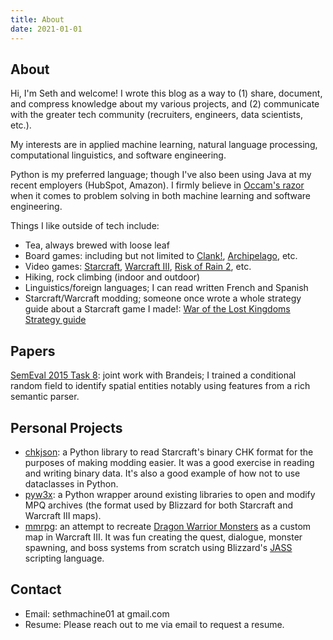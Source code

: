 ```yaml
---
title: About
date: 2021-01-01
---
```


## About

Hi, I'm Seth and welcome!  I wrote this blog as a way to (1) share, document, and compress knowledge about my various projects, and (2) communicate with the greater tech community (recruiters, engineers, data scientists, etc.).  

My interests are in applied machine learning, natural language processing, computational linguistics, and software engineering.    

Python is my preferred language; though I've also been using Java at my recent employers (HubSpot, Amazon).  I firmly believe in [Occam's razor](https://en.wikipedia.org/wiki/Occam%27s_razor) when it comes to problem solving in both machine learning and software engineering.  

Things I like outside of tech include:

* Tea, always brewed with loose leaf
* Board games: including but not limited to [Clank!](https://boardgamegeek.com/boardgame/201808/clank-deck-building-adventure), [Archipelago](https://boardgamegeek.com/boardgame/105551/archipelago), etc.
* Video games: [Starcraft](https://en.wikipedia.org/wiki/StarCraft), [Warcraft III](https://en.wikipedia.org/wiki/Warcraft_III:_Reign_of_Chaos), [Risk of Rain 2](https://en.wikipedia.org/wiki/Risk_of_Rain_2), etc.
* Hiking, rock climbing (indoor and outdoor)
* Linguistics/foreign languages; I can read written French and Spanish
* Starcraft/Warcraft modding; someone once wrote a whole strategy guide about a Starcraft game I made!: [War of the Lost Kingdoms Strategy guide](https://www.campaigncreations.org/forum/viewtopic.php?t=2052#p32008)

## Papers

[SemEval 2015 Task 8](https://www.researchgate.net/publication/301446274_SemEval-2015_Task_8_SpaceEval): joint work with Brandeis; I trained a conditional random field to identify spatial entities notably using features from a rich semantic parser.  

## Personal Projects

* [chkjson](https://github.com/sethmachine/chkjson): a Python library to read Starcraft's binary CHK format for the purposes of making modding easier.  It was a good exercise in reading and writing binary data.  It's also a good example of how not to use dataclasses in Python.  
* [pyw3x](https://github.com/sethmachine/pyw3x): a Python wrapper around existing libraries to open and modify MPQ archives (the format used by Blizzard for both Starcraft and Warcraft III maps).  
* [mmrpg](https://github.com/sethmachine/mmrpg): an attempt to recreate [Dragon Warrior Monsters](https://en.wikipedia.org/wiki/Dragon_Warrior_Monsters) as a custom map in Warcraft III.  It was fun creating the quest, dialogue, monster spawning, and boss systems from scratch using Blizzard's [JASS](http://jass.sourceforge.net/doc/) scripting language.  

## Contact

* Email: sethmachine01 at gmail.com
* Resume: Please reach out to me via email to request a resume.
